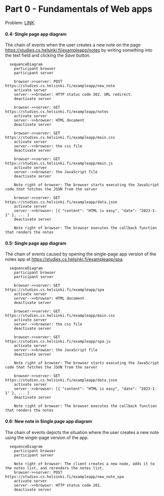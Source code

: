 # Part 0 - Fundamentals of Web apps

Problem: [LINK](https://fullstackopen.com/en/part0/fundamentals_of_web_apps#exercises-0-1-0-6).

#### 0.4: Single page app diagram

The chain of events when the user creates a new note on the page https://studies.cs.helsinki.fi/exampleapp/notes by writing something into the text field and clicking the _Save_ button.

```mermaid
  sequenceDiagram
    participant browser
    participant server

    browser->>server: POST https://studies.cs.helsinki.fi/exampleapp/new_note
    activate server
    server-->>browser: HTTP status code 302. URL redirect.
    deactivate server

    browser->>server: GET https://studies.cs.helsinki.fi/exampleapp/notes
    activate server
    server-->>browser: HTML document
    deactivate server

    browser->>server: GET https://studies.cs.helsinki.fi/exampleapp/main.css
    activate server
    server-->>browser: the css file
    deactivate server

    browser->>server: GET https://studies.cs.helsinki.fi/exampleapp/main.js
    activate server
    server-->>browser: the JavaScript file
    deactivate server

    Note right of browser: The browser starts executing the JavaScript code that fetches the JSON from the server

    browser->>server: GET https://studies.cs.helsinki.fi/exampleapp/data.json
    activate server
    server-->>browser: [{ "content": "HTML is easy", "date": "2023-1-1" }, ... ]
    deactivate server

    Note right of browser: The browser executes the callback function that renders the notes
```

#### 0.5: Single page app diagram

The chain of events caused by opening the single-page app version of the notes app at https://studies.cs.helsinki.fi/exampleapp/spa.

```mermaid
  sequenceDiagram
    participant browser
    participant server

    browser->>server: GET https://studies.cs.helsinki.fi/exampleapp/spa
    activate server
    server-->>browser: HTML document
    deactivate server

    browser->>server: GET https://studies.cs.helsinki.fi/exampleapp/main.css
    activate server
    server-->>browser: the css file
    deactivate server

    browser->>server: GET https://studies.cs.helsinki.fi/exampleapp/spa.js
    activate server
    server-->>browser: the JavaScript file
    deactivate server

    Note right of browser: The browser starts executing the JavaScript code that fetches the JSON from the server

    browser->>server: GET https://studies.cs.helsinki.fi/exampleapp/data.json
    activate server
    server-->>browser: [{ "content": "HTML is easy", "date": "2023-1-1" }, ... ]
    deactivate server

    Note right of browser: The browser executes the callback function that renders the notes
```

#### 0.6: New note in Single page app diagram

The chain of events depicts the situation where the user creates a new note using the single-page version of the app.

```mermaid
  sequenceDiagram
    participant browser
    participant server

    Note right of browser: The client creates a new node, adds it to the notes list, and rerenders the notes list.
    browser->>server: POST https://studies.cs.helsinki.fi/exampleapp/new_note_spa
    activate server
    server-->>browser: HTTP status code 201.
    deactivate server
```
